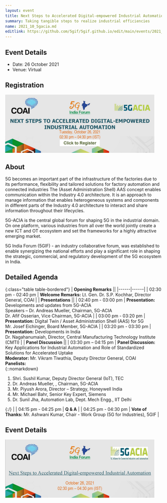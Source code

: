 ```yaml
---
layout: event
title: Next Steps to Accelerated Digital-empowered Industrial Automation
summary: Taking tangible steps to realize industrial efficiencies
name: 2021_10_5gacia.md
editlink: https://github.com/5gif/5gif.github.io/edit/main/events/2021_oct_5gacia.html
---
```


## Event Details

* Date: 26 October 2021
* Venue: Virtual

## Registration

<a href="https://bit.ly/3ASd5kj"><img src="/img/Banner_Industrial_automation_5GACIA_pre_event_register.jpg" alt="Register for the Event" style="width:50vw;"/></a>


## About
5G becomes an important part of the infrastructure of the factories due to its performance, flexibility and tailored solutions for factory automation and connected industries The (Asset Administration Shell) AAS concept enables communication within the Industry 4.0 architecture. It is an approach to manage information that enables heterogeneous systems and components in different parts of the Industry 4.0 architecture to interact and share information throughout their lifecycles.

5G-ACIA is the central global forum for shaping 5G in the industrial domain. On one platform, various industries from all over the world jointly create a new ICT and OT ecosystem and set the frameworks for a highly attractive emerging market.

5G India Forum (5GIF) - an industry collaborative forum, was established to enable synergizing the national efforts and play a significant role in shaping the strategic, commercial, and regulatory development of the 5G ecosystem in India.

## Detailed Agenda

{:class="table table-bordered"}
| **Opening Remarks** || 
|------|------|
| 02:30 pm - 02:40 pm  | **Welcome Remarks:** Lt. Gen. Dr. S.P. Kochhar, Director General, COAI |
| **Presentations** || 
| 02:40 pm - 03:00 pm  | **Presentation:** Developments and updates from 5G-ACIA <br /> Speakers – Dr. Andreas Mueller, Chairman, 5G-ACIA <br /> Dr. Afif Osserian, Vice Chairman, 5G-ACIA  |
| 03:00 pm - 03:20 pm | **Presentation:** Digital Twin / Asset Administration Shell (AAS) for 5G <br /> Mr. Josef Eichinger, Board Member, 5G-ACIA |
| 03:20 pm - 03:30 pm | **Presentation:** Developments in India <br /> Dr. Nagahanumaiah, Director, Central Manufacturing Technology Institute (CMTI) |
| **Panel Discussion** || 
| 03:30 pm – 04:15 pm | **Panel Discussion:** Key Applications for Industrial Automation and Role of Standardized Solutions for Accelerated Uptake <br /> **Moderator:** Mr. Vikram Tiwathia, Deputy Director General, COAI <br /> **Panelists:**  <br /> {::nomarkdown} <ol> <li> Shri. Sushil Kumar, Deputy Director General (IoT), TEC </li> <li> Dr. Andreas Mueller, , Chairman, 5G-ACIA </li> <li> Mr. Piyush Arora, Director – Strategy, Honeywell India </li> <li> Mr. Michael Bahr, Senior Key Expert, Siemens </li> <li> Dr. Sunil Jha, Automation Lab, Dept. Mech Engg., IIT Delhi </li> </ol>{:/} |
| 04:15 pm - 04:25 pm | **Q & A** | 
| 04:25 pm - 04:30 pm | **Vote of Thanks:** Mr. Ashwani Kumar, Chair - Work Group (5G for Industries), 5GIF |



## Event Details

<a href="/files/event_2021_10_5gacia/Flyer%20-%20COAI%205GIF%205G%20ACIA%20Event%20on%20October%2026%202021.pdf"><img src="/img/Banner_Industrial_automation_5GACIA_pre_event.jpg" alt="About the Event" style="width:50vw;"/></a>

